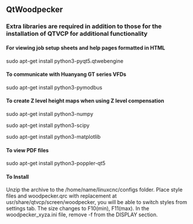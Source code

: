 ## QtWoodpecker
### Extra libraries are required in addition to those for the installation of QTVCP for additional functionality

#### For viewing job setup sheets and help pages formatted in HTML
sudo apt-get install python3-pyqt5.qtwebengine

#### To communicate with Huanyang GT series VFDs
sudo apt-get install python3-pymodbus

#### To create Z level height maps when using Z level compensation
sudo apt-get install python3-numpy

sudo apt-get install python3-scipy

sudo apt-get install python3-matplotlib

#### To view PDF files
sudo apt-get install python3-poppler-qt5

#### To Install
Unzip the archive to the /home/name/linuxcnc/configs folder. Place style files and woodpecker.qrc with replacement at usr/share/qtvcp/screen/woodpecker, you will be able to switch styles from settings tab. The size changes to F10(min), F11(max). In the woodpecker_xyza.ini file, remove -f from the DISPLAY section. 
